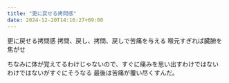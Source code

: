 ```yaml
---
title: "更に戻せる拷問感"
date: 2024-12-20T14:16:27+09:00
---
```

更に戻せる拷問感
拷問、戻し、拷問、戻しで苦痛を与える
喉元すぎれば臓腑を焦がせ

ちなみに体が覚えてるわけじゃないので、すぐに痛みを思い出すわけではない
わけではないがすぐにそうなる
最後は苦痛が覆い尽くすんだ。
